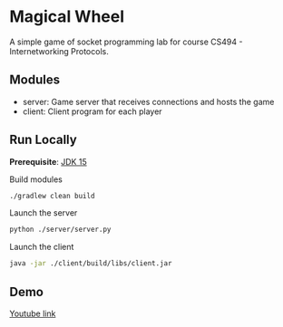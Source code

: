 # Magical Wheel

A simple game of socket programming lab for course CS494 - Internetworking Protocols.

## Modules

- server: Game server that receives connections and hosts the game
- client: Client program for each player
## Run Locally

**Prerequisite**: [JDK 15](https://www.oracle.com/java/technologies/javase/jdk15-archive-downloads.html)

Build modules

```bash
./gradlew clean build
```

Launch the server

```bash
python ./server/server.py
```

Launch the client

```bash
java -jar ./client/build/libs/client.jar
```

## Demo

[Youtube link](https://youtu.be/nNBSOzz82Gg)
